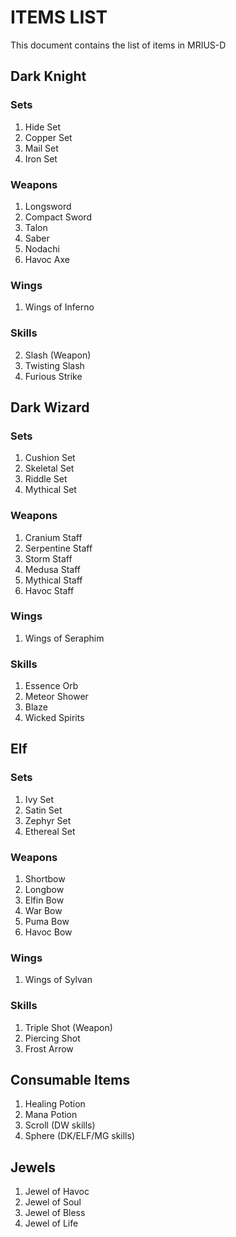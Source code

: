 # ITEMS LIST

This document contains the list of items in MRIUS-D

## Dark Knight

### Sets

1. Hide Set
2. Copper Set
3. Mail Set
4. Iron Set

### Weapons

1. Longsword
2. Compact Sword
3. Talon
4. Saber
5. Nodachi
6. Havoc Axe

### Wings
1. Wings of Inferno

### Skills
2. Slash (Weapon)
4. Twisting Slash
5. Furious Strike

## Dark Wizard

### Sets

1. Cushion Set
2. Skeletal Set
3. Riddle Set
4. Mythical Set

### Weapons

1. Cranium Staff
2. Serpentine Staff
3. Storm Staff
4. Medusa Staff
5. Mythical Staff
6. Havoc Staff

### Wings
1. Wings of Seraphim

### Skills
1. Essence Orb
2. Meteor Shower
3. Blaze
4. Wicked Spirits

## Elf

### Sets

1. Ivy Set
2. Satin Set
3. Zephyr Set
4. Ethereal Set

### Weapons

1. Shortbow
2. Longbow
3. Elfin Bow
4. War Bow
5. Puma Bow
6. Havoc Bow


### Wings
1. Wings of Sylvan

### Skills
1. Triple Shot (Weapon)
2. Piercing Shot
3. Frost Arrow

## Consumable Items
1. Healing Potion
2. Mana Potion
3. Scroll (DW skills)
4. Sphere (DK/ELF/MG skills)

## Jewels
1. Jewel of Havoc
2. Jewel of Soul
3. Jewel of Bless
4. Jewel of Life
